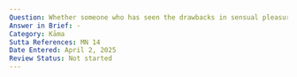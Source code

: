 ```yaml
---
Question: Whether someone who has seen the drawbacks in sensual pleasures can still be attracted to them?
Answer in Brief: -
Category: Kāma
Sutta References: MN 14
Date Entered: April 2, 2025
Review Status: Not started
---
```

